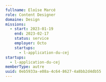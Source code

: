 ```yaml
---
fullname: Eloïse Marcé
role: Content Designer
domaine: Design
missions:
  - start: 2023-01-19
    end: 2023-02-17
    status: service
    employer: Octo
    startups:
      - l-application-du-cej
startups:
  - l-application-du-cej
memberType: autre
uuid: 0eb5933a-e08a-4c64-8627-4a8bb2d4db55
---
```

